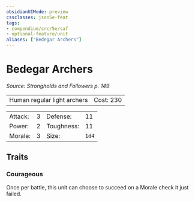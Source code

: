 ```yaml
---
obsidianUIMode: preview
cssclasses: json5e-feat
tags:
- compendium/src/5e/saf
- optional-feature/unit
aliases: ["Bedegar Archers"]
---
```

# Bedegar Archers
*Source: Strongholds and Followers p. 149*  

|    |    |
|----|----|
| Human regular light archers | Cost: 230 |

|    |    |    |    |
|----|----|----|----|
| Attack: | 3 | Defense: | 11 |
| Power: | 2 | Toughness: | 11 |
| Morale: | 3 | Size: | `1d4` |

## Traits

### Courageous

Once per battle, this unit can choose to succeed on a Morale check it just failed.